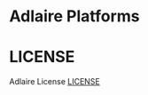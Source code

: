 Adlaire Platforms
========










LICENSE
========
Adlaire License [LICENSE](https://github.com/win-k/AdlairePlatform/blob/master/Licenses/LICENSE_Ver.1.0)